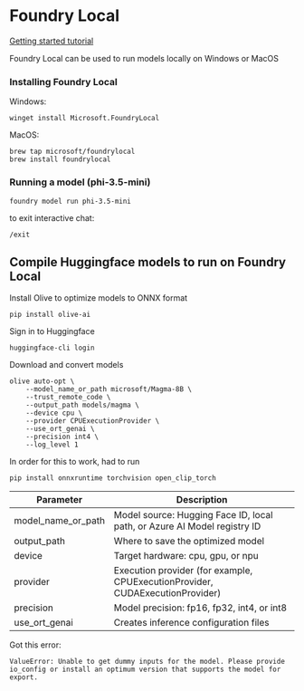 # Foundry Local
[Getting started tutorial](https://learn.microsoft.com/en-us/azure/ai-foundry/foundry-local/get-started)

Foundry Local can be used to run models locally on Windows or MacOS
### Installing Foundry Local

Windows:
```
winget install Microsoft.FoundryLocal
```
MacOS:
```
brew tap microsoft/foundrylocal
brew install foundrylocal
```
### Running a model (phi-3.5-mini)
```
foundry model run phi-3.5-mini
```
to exit interactive chat:
```
/exit
```
## Compile Huggingface models to run on Foundry Local
Install Olive to optimize models to ONNX format
```
pip install olive-ai
```
Sign in to Huggingface
```
huggingface-cli login
```
Download and convert models
```
olive auto-opt \
    --model_name_or_path microsoft/Magma-8B \
    --trust_remote_code \
    --output_path models/magma \
    --device cpu \
    --provider CPUExecutionProvider \
    --use_ort_genai \
    --precision int4 \
    --log_level 1
```
In order for this to work, had to run
```
pip install onnxruntime torchvision open_clip_torch
```

| Parameter | Description |
| --- | ---|
| model_name_or_path | Model source: Hugging Face ID, local path, or Azure AI Model registry ID|
| output_path | Where to save the optimized model |
| device | Target hardware: cpu, gpu, or npu |
| provider | Execution provider (for example, CPUExecutionProvider, CUDAExecutionProvider) |
| precision | Model precision: fp16, fp32, int4, or int8 |
| use_ort_genai | Creates inference configuration files |


Got this error:
```
ValueError: Unable to get dummy inputs for the model. Please provide io_config or install an optimum version that supports the model for export.
```